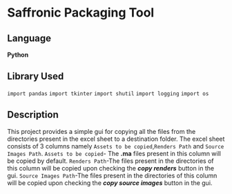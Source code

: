 # Saffronic Packaging Tool
<p align="center">

## Language

__Python__

## Library Used
`import pandas`
`import tkinter`
`import shutil`
`import logging`
`import os`
## Description
This project provides a simple gui for copying all the files from the directories present in the excel sheet to a destination folder.
The excel sheet consists of 3 columns namely `Assets to be copied`,`Renders Path` and  `Source Images Path`.
`Assets to be copied`- The **.ma** files present in this column will be copied by default.
`Renders Path`-The files present in the directories of this column will be copied upon checking the ***copy renders*** button in the gui.
`Source Images Path`-The files present in the directories of this column will be copied upon checking the ***copy source images*** button in the gui.